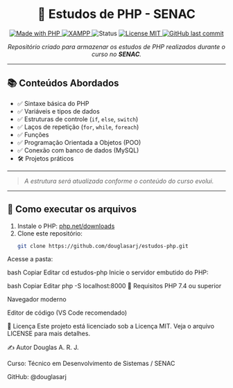 <h1 align="center">📘 Estudos de PHP - SENAC</h1>
<p align="center">
  <a href="https://www.php.net/">
    <img alt="Made with PHP" src="https://img.shields.io/badge/Made%20with-PHP-777BB4?style=for-the-badge&logo=php&logoColor=white">
  </a>
  <a href="https://www.apachefriends.org/index.html">
    <img alt="XAMPP" src="https://img.shields.io/badge/XAMPP-orange?style=for-the-badge&logo=apache&logoColor=white">
  </a>
  <img alt="Status" src="https://img.shields.io/badge/status-em%20desenvolvimento-yellow?style=for-the-badge">
  <a href="LICENSE">
    <img alt="License MIT" src="https://img.shields.io/badge/license-MIT-blue?style=for-the-badge">
  </a>
  <a href="https://github.com/douglasarj/estudos-php">
    <img alt="GitHub last commit" src="https://img.shields.io/github/last-commit/douglasarj/estudos-php?style=for-the-badge">
  </a>
</p>

<p align="center">
  <em>Repositório criado para armazenar os estudos de PHP realizados durante o curso no <strong>SENAC</strong>.</em>
</p>

---

## 📚 Conteúdos Abordados

- ✅ Sintaxe básica do PHP  
- ✅ Variáveis e tipos de dados  
- ✅ Estruturas de controle (`if`, `else`, `switch`)  
- ✅ Laços de repetição (`for`, `while`, `foreach`)  
- ✅ Funções  
- ✅ Programação Orientada a Objetos (POO)  
- ✅ Conexão com banco de dados (MySQL)  
- 🛠️ Projetos práticos  

---

> *A estrutura será atualizada conforme o conteúdo do curso evolui.*

---

## 🚀 Como executar os arquivos

1. Instale o PHP: [php.net/downloads](https://www.php.net/downloads.php)  
2. Clone este repositório:
   ```bash
   git clone https://github.com/douglasarj/estudos-php.git
Acesse a pasta:

bash
Copiar
Editar
cd estudos-php
Inicie o servidor embutido do PHP:

bash
Copiar
Editar
php -S localhost:8000
📌 Requisitos
PHP 7.4 ou superior

Navegador moderno

Editor de código (VS Code recomendado)

📄 Licença
Este projeto está licenciado sob a Licença MIT. Veja o arquivo LICENSE para mais detalhes.

✍️ Autor
Douglas A. R. J.

Curso: Técnico em Desenvolvimento de Sistemas / SENAC

GitHub: @douglasarj
